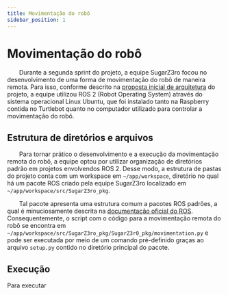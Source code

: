 ```yaml
---
title: Movimentação do robô
sidebar_position: 1
---
```


# Movimentação do robô

&emsp;&emsp;Durante a segunda sprint do projeto, a equipe SugarZ3ro focou no desenvolvimento de uma forma de movimentação do robô de maneira remota. Para isso, conforme descrito na [proposta inicial de arquitetura](../../sprint-1/arquitetura/arquitetura.md) do projeto, a equipe utilizou ROS 2 (Robot Operating System) através do sistema operacional Linux Ubuntu, que foi instalado tanto na Raspberry contida no Turtlebot quanto no computador utilizado para controlar a movimentação do robô.

## Estrutura de diretórios e arquivos

&emsp;&emsp;Para tornar prático o desenvolvimento e a execução da movimentação remota do robô, a equipe optou por utilizar organização de diretórios padrão em projetos envolvendos ROS 2. Desse modo, a estrutura de pastas do projeto conta com um workspace em ```~/app/workspace```, diretório no qual há um pacote ROS criado pela equipe SugarZ3ro localizado em ```~/app/workspace/src/SugarZ3ro_pkg```.

&emsp;&emsp;Tal pacote apresenta uma estrutura comum a pacotes ROS padrões, a qual é minuciosamente descrita na [documentação oficial do ROS](https://docs.ros.org/en/dashing/Tutorials/Creating-Your-First-ROS2-Package.html). Consequentemente, o script com o código para a movimentação remota do robô se encontra em ```~/app/workspace/src/SugarZ3ro_pkg/SugarZ3r0_pkg/movimentation.py``` e pode ser executada por meio de um comando pré-definido graças ao arquivo ```setup.py``` contido no diretório principal do pacote.

## Execução

Para executar 

&emsp;&emsp;
